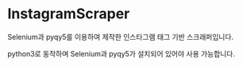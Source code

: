 # InstagramScraper
Selenium과 pyqy5를 이용하여 제작한 인스타그램 태그 기반 스크래퍼입니다.

python3로 동작하며 Selenium과 pyqy5가 설치되어 있어야 사용 가능합니다.
